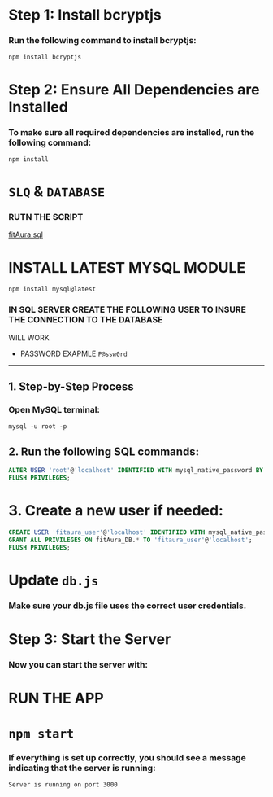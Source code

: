 # Step 1: Install bcryptjs
### Run the following command to install bcryptjs:
```npm install bcryptjs```


# Step 2: Ensure All Dependencies are Installed
### To make sure all required dependencies are installed, run the following command:

```shell
npm install
```



# ```SLQ``` & ```DATABASE```
### RUTN THE SCRIPT

[fitAura.sql](./fitAura_db/fitAura.sql)


# INSTALL LATEST MYSQL MODULE
```shell
npm install mysql@latest
```

### IN SQL SERVER CREATE THE FOLLOWING USER TO INSURE THE CONNECTION TO THE DATABASE
WILL WORK


* PASSWORD EXAPMLE ```P@ssw0rd```
--------------------

## 1. Step-by-Step Process
### Open MySQL terminal:
```shell
mysql -u root -p
```


## 2. Run the following SQL commands:

```sql
ALTER USER 'root'@'localhost' IDENTIFIED WITH mysql_native_password BY 'your_root_password';
FLUSH PRIVILEGES;
```


# 3. Create a new user if needed:

```sql
CREATE USER 'fitaura_user'@'localhost' IDENTIFIED WITH mysql_native_password BY 'strong_password';
GRANT ALL PRIVILEGES ON fitAura_DB.* TO 'fitaura_user'@'localhost';
FLUSH PRIVILEGES;
```



# Update ```db.js```

### Make sure your db.js file uses the correct user credentials.



##
# Step 3: Start the Server
### Now you can start the server with:

# RUN THE APP

# ```npm start```

### If everything is set up correctly, you should see a message indicating that the server is running:

```shell
Server is running on port 3000
```
